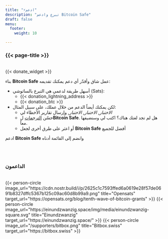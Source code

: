 ```yaml
---
title: "⚡ادعم"
description: "تبرع وادعم Bitcoin Safe"
draft: false
menu:
  footer:
    weight: 10 

---
```


### {{< page-title >}} 


<br>
{{< donate_widget >}}

بناء **Bitcoin Safe** عمل شاق وأقدّر أي دعم يمكنك تقديمه:
- أسهل طريقة لدعمي هي التبرع بالساتوشي (Sats):
  - {{< donation_lightning_address >}}
  - {{< donation_btc >}}
- لكن يمكنك أيضاً الدعم من خلال عملك، على سبيل المثال:
  -   *الاختبار*, *الاختبار*, *الاختبار*, وإرسال تقارير الأخطاء لي
  - حسّن [الترجمات](https://hosted.weblate.org/engage/bitcoin-safe/) ل**Bitcoin Safe**. هل لم تجد لغتك هناك؟ اكتب لي وسنضيفها معاً.
  - أو اعثر على طرق أخرى لجعل **Bitcoin Safe** أفضل للجميع

ادعم **Bitcoin Safe** وانضم إلى القائمة أدناه

<br>
<br>

### الداعمون

<br> 
 

<div class="row">
  {{< person-circle image_url="https://cdn.nostr.build/i/p/2625c1c7593ffed6a0619e28f57de0691b8327dffc5367b125c09ac60d8b99a9.png" title="Opensats" target_url="https://opensats.org/blog/tenth-wave-of-bitcoin-grants" >}}
  {{< person-circle image_url="https://einundzwanzig.space/img/media/einundzwanzig-square.svg" title="Einundzwanzig" target_url="https://einundzwanzig.space/" >}}
  {{< person-circle image_url="/supporters/bitbox.png" title="Bitbox.swiss" target_url="https://bitbox.swiss" >}}



</div>